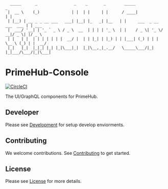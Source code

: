 ```
  _____      _                _    _       _        _____                      _      
 |  __ \    (_)              | |  | |     | |      / ____|                    | |     
 | |__) | __ _ _ __ ___   ___| |__| |_   _| |__   | |     ___  _ __  ___  ___ | | ___ 
 |  ___/ '__| | '_ ` _ \ / _ \  __  | | | | '_ \  | |    / _ \| '_ \/ __|/ _ \| |/ _ \
 | |   | |  | | | | | | |  __/ |  | | |_| | |_) | | |___| (_) | | | \__ \ (_) | |  __/
 |_|   |_|  |_|_| |_| |_|\___|_|  |_|\__,_|_.__/   \_____\___/|_| |_|___/\___/|_|\___|
```

# PrimeHub-Console

[![CircleCI](https://circleci.com/gh/InfuseAI/primehub-console.svg?style=svg)](https://circleci.com/gh/InfuseAI/primehub-console)

The UI/GraphQL components for PrimeHub.

## Developer

Please see [Development](DEVELOP.md) for setup develop enviorments.

## Contributing

We welcome contributions. See [Contributing](CONTRIBUTING.md) to get started.

## License

Please see [License](LICENSE) for more details.
